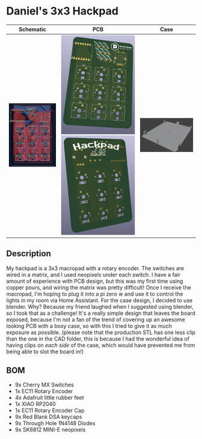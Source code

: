 # Daniel's 3x3 Hackpad


Schematic            |  PCB         |   Case
:-------------------------:|:-------------------------:|:-------------------------:|
![Schematic](assets/schematic.png) | ![Front View](assets/front-view.png) ![Back View](assets/back-view.png) | ![case](assets/case.png)

## Description

My hackpad is a 3x3 macropad with a rotary encoder. The switches are wired in a matrix, and I used neopixels under each switch. I have a fair amount of experience with PCB design, but this was my first time using copper pours, and wiring the matrix was pretty difficult! Once I receive the macropad, I'm hoping to plug it into a pi zero w and use it to control the lights in my room via Home Assistant. For the case design, I decided to use blender. Why? Because my friend laughed when I suggested using blender, so I took that as a challenge! It's a really simple design that leaves the board exposed, because I'm not a fan of the trend of covering up an awesome looking PCB with a boxy case, so with this I tried to give it as much exposure as possible. (please note that the production STL has one less clip than the one in the CAD folder, this is because I had the wonderful idea of having clips on _each side_ of the case, which would have prevented me from being able to slot the board in!)

## BOM

- 9x Cherry MX Switches
- 1x EC11 Rotary Encoder
- 4x Adafruit little rubber feet
- 1x XIAO RP2040
- 1x EC11 Rotary Encoder Cap
- 9x Red Blank DSA keycaps 
- 9x Through Hole 1N4148 Diodes
- 9x SK6812 MINI-E neopixels